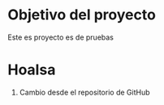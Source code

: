 # Objetivo del proyecto

Este es proyecto es de pruebas

# Hoalsa

1. Cambio desde el repositorio de GitHub
